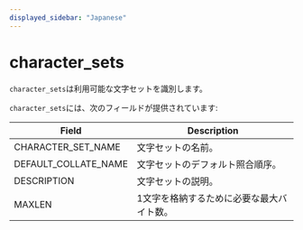 ```yaml
---
displayed_sidebar: "Japanese"
---
```


# character_sets

`character_sets`は利用可能な文字セットを識別します。

`character_sets`には、次のフィールドが提供されています:

| **Field**             | **Description**                                     |
| --------------------- | --------------------------------------------------- |
| CHARACTER_SET_NAME    | 文字セットの名前。                                  |
| DEFAULT_COLLATE_NAME  | 文字セットのデフォルト照合順序。                  |
| DESCRIPTION           | 文字セットの説明。                                  |
| MAXLEN                | 1文字を格納するために必要な最大バイト数。          |